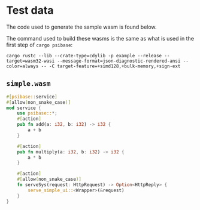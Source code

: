 # Test data

The code used to generate the sample wasm is found below.

The command used to build these wasms is the same as what is used in the first step of `cargo psibase`:
```
cargo rustc --lib --crate-type=cdylib -p example --release --target=wasm32-wasi --message-format=json-diagnostic-rendered-ansi --color=always -- -C target-feature=+simd128,+bulk-memory,+sign-ext
```

## `simple.wasm`
```rust
#[psibase::service]
#[allow(non_snake_case)]
mod service {
    use psibase::*;
    #[action]
    pub fn add(a: i32, b: i32) -> i32 {
        a + b
    }

    #[action]
    pub fn multiply(a: i32, b: i32) -> i32 {
        a * b
    }

    #[action]
    #[allow(non_snake_case)]
    fn serveSys(request: HttpRequest) -> Option<HttpReply> {
        serve_simple_ui::<Wrapper>(&request)
    }
}
```
